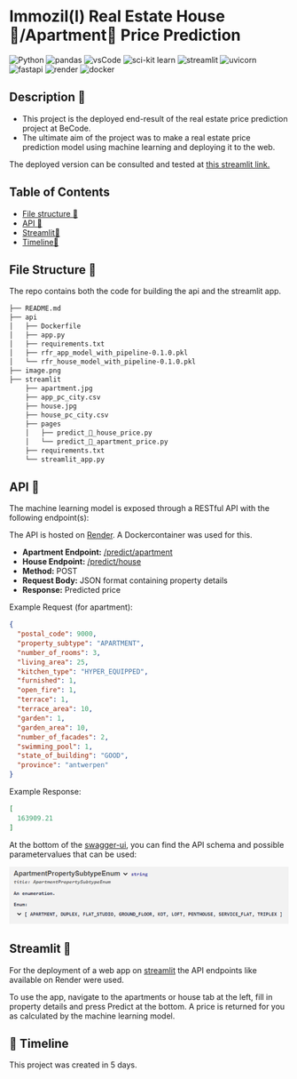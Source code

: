 # Immozil(l) Real Estate House🏡/Apartment🏬 Price Prediction
![Python](https://img.shields.io/badge/python-3670A0?style=for-the-badge&logo=python&logoColor=ffdd54)
![pandas](https://img.shields.io/badge/Pandas-2C2D72?style=for-the-badge&logo=pandas&logoColor=white)
![vsCode](https://img.shields.io/badge/VSCode-0078D4?style=for-the-badge&logo=visual%20studio%20code&logoColor=white)
![sci-kit learn](https://img.shields.io/badge/scikit_learn-F7931E?style=for-the-badge&logo=scikit-learn&logoColor=white)
![streamlit](https://img.shields.io/badge/Streamlit-FF4B4B?style=for-the-badge&logo=Streamlit&logoColor=white)
![uvicorn](https://img.shields.io/badge/uvicorn-2C2D72?style=for-the-badge&logo=uvicorn&logoColor=white)
![fastapi](https://img.shields.io/badge/fastapi-109989?style=for-the-badge&logo=FASTAPI&logoColor=white)
![render](https://img.shields.io/badge/Render-46E3B7?style=for-the-badge&logo=render&logoColor=white)
![docker](https://img.shields.io/badge/Docker-2CA5E0?style=for-the-badge&logo=docker&logoColor=white)


## Description 📝

- This project is the deployed end-result of the real estate price prediction project at BeCode.
- The ultimate aim of the project was to make a real estate price prediction model using machine learning and deploying it to the web.

The deployed version can be consulted and tested at [this streamlit link.](https://immo-eliza-deployment-zxqpwxyxuoovpuqj53m8ew.streamlit.app/)

## Table of Contents

- [File structure 📜](#file-structure-📜)
- [API 🤖](#API-🤖)
- [Streamlit🎈](#streamlit-🎈)
- [Timeline📜 ](#timeline-📜)

## File Structure 📜

The repo contains both the code for building the api and the streamlit app.

```
├── README.md
├── api
│   ├── Dockerfile
│   ├── app.py
│   ├── requirements.txt
│   ├── rfr_app_model_with_pipeline-0.1.0.pkl
│   └── rfr_house_model_with_pipeline-0.1.0.pkl
├── image.png
├── streamlit
    ├── apartment.jpg
    ├── app_pc_city.csv
    ├── house.jpg
    ├── house_pc_city.csv
    ├── pages
    │   ├── predict_🏡_house_price.py
    │   └── predict_🏬_apartment_price.py
    ├── requirements.txt
    └── streamlit_app.py
```

## API 🤖

The machine learning model is exposed through a RESTful API with the following endpoint(s):

The API is hosted on [Render](https://dashboard.render.com/). A Dockercontainer was used for this.

- **Apartment Endpoint:** [/predict/apartment](https://immo-eliza-deployment-yr5r.onrender.com/docs#/default/predict_predict_apartment_post/) 
- **House Endpoint:** [/predict/house](https://immo-eliza-deployment-yr5r.onrender.com/docs#/default/predict_predict_house_post)
- **Method:** POST
- **Request Body:** JSON format containing property details
- **Response:** Predicted price

Example Request (for apartment):
```json
{
  "postal_code": 9000,
  "property_subtype": "APARTMENT",
  "number_of_rooms": 3,
  "living_area": 25,
  "kitchen_type": "HYPER_EQUIPPED",
  "furnished": 1,
  "open_fire": 1,
  "terrace": 1,
  "terrace_area": 10,
  "garden": 1,
  "garden_area": 10,
  "number_of_facades": 2,
  "swimming_pool": 1,
  "state_of_building": "GOOD",
  "province": "antwerpen"
}
```

Example Response:  
```json  
[
  163909.21
]
```

At the bottom of the [swagger-ui](https://immo-eliza-deployment-yr5r.onrender.com/docs), you can find the API schema and possible parametervalues that can be used:

![alt text](image.png)


## Streamlit 🎈

For the deployment of a web app on [streamlit](https://immo-eliza-deployment-zxqpwxyxuoovpuqj53m8ew.streamlit.app/) the API endpoints like available on Render were used. 

To use the app, navigate to the apartments or house tab at the left, fill in property details and press Predict at the bottom. A price is returned for you as calculated by the machine learning model.



## 📜 Timeline

This project was created in 5 days.
